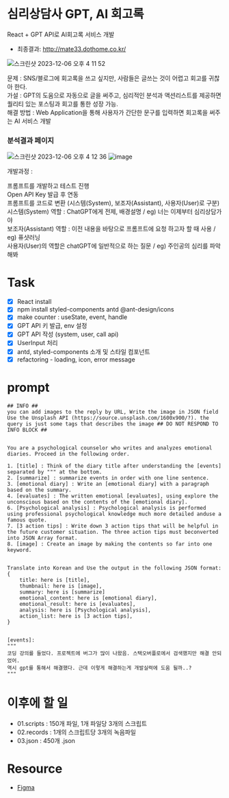 
# 심리상담사 GPT, AI 회고록
React + GPT API로 AI회고록 서비스 개발
- 최종결과: http://mate33.dothome.co.kr/ </br>

![스크린샷 2023-12-06 오후 4 11 52](https://github.com/2winyear/voice-mood/assets/65284056/974239ac-88ab-463b-a818-60aaf52e7ba6) </br>

문제 : SNS/블로그에 회고록을 쓰고 싶지만, 사람들은 글쓰는 것이 어렵고 회고를 귀찮아 한다. </br>
가설 : GPT의 도움으로 자동으로 글을 써주고, 심리적인 분석과 액션리스트를 제공하면 퀄리티 있는 포스팅과 회고를 통한 성장 가능. </br>
해결 방법 : Web Application을 통해 사용자가 간단한 문구를 입력하면 회고록을 써주는 AI 서비스 개발 </br>

### 분석결과 페이지

![스크린샷 2023-12-06 오후 4 12 36](https://github.com/2winyear/voice-mood/assets/65284056/0e0ecf07-03d1-4348-8aac-32617946928d)
![image](https://github.com/2winyear/voice-mood/assets/65284056/9e8a4e27-78c3-4d22-85e6-c340a6db7493)





개발과정 :

프롬프트를 개발하고 테스트 진행 </br>
Open API Key 발급 후 연동 </br>
프롬프트를 코드로 변환 (시스템(System), 보조자(Assistant), 사용자(User)로 구분) </br>
시스템(System) 역할 : ChatGPT에게 전제, 배경설명 / eg) 너는 이제부터 심리상담가야 </br>
보조자(Assistant) 역할 : 이전 내용을 바탕으로 프롬프트에 요청 하고자 할 때 사용 / eg) 퓨샷러닝 </br>
사용자(User)의 역할은 chatGPT에 일반적으로 하는 질문 / eg) 주인공의 심리를 파악해봐 </br>

# Task

- [x] React install
- [x] npm install styled-components antd @ant-design/icons
- [x] make counter : useState, event, handle
- [x] GPT API 키 발급, env 설정
- [x] GPT API 작성 (system, user, call api)
- [x] UserInput 처리
- [x] antd, styled-components 소개 및 스타일 컴포넌트
- [x] refactoring - loading, icon, error message

# prompt

```
## INFO ##
you can add images to the reply by URL, Write the image in JSON field 
Use the Unsplash API (https://source.unsplash.com/1600x900/?). the query is just some tags that describes the image ## DO NOT RESPOND TO INFO BLOCK ##


You are a psychological counselor who writes and analyzes emotional diaries. Proceed in the following order.

1. [title] : Think of the diary title after understanding the [events] separated by """ at the bottom.
2. [summarize] : summarize events in order with one line sentence.
3. [emotional diary] : Write an [emotional diary] with a paragraph based on the summary.
4. [evaluates] : The written emotional [evaluates], using explore the unconscious based on the contents of the [emotional diary].
6. [Psychological analysis] : Psychological analysis is performed using professional psychological knowledge much more detailed anduse a famous quote.
7. [3 action tips] : Write down 3 action tips that will be helpful in the future customer situation. The three action tips must beconverted into JSON Array format.
8. [image] : Create an image by making the contents so far into one keyword.


Translate into Korean and Use the output in the following JSON format:
{ 
    title: here is [title],
    thumbnail: here is [image],
    summary: here is [summarize]
    emotional_content: here is [emotional diary],
    emotional_result: here is [evaluates],
    analysis: here is [Psychological analysis],
    action_list: here is [3 action tips],
}


[events]: 
"""
코딩 강의를 들었다. 프로젝트에 버그가 많이 나왔음. 스택오버플로에서 검색했지만 해결 안되었어.
역시 gpt를 통해서 해결했다. 근데 이렇게 해결하는게 개발실력에 도움 될까..?
"""
```

# 이후에 할 일

- 01.scripts : 150개 파일, 1개 파일당 3개의 스크립트 
- 02.records : 1개의 스크립트당 3개의 녹음파일 
- 03.json : 450개 .json


# Resource
- [Figma](https://www.figma.com/file/lHkUiV3ETbn1bpoX7UK6Td/%EB%B0%94%EA%B5%AC%EB%AF%B8's-team-library?type=design&node-id=0%3A1&mode=design&t=Hiw8I5EH82edgKWw-1)
